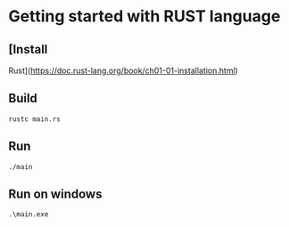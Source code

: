 # Getting started with RUST language

## [Install 
Rust](https://doc.rust-lang.org/book/ch01-01-installation.html)

## Build
`rustc main.rs`

## Run
`./main`

## Run on windows
`.\main.exe`

 
